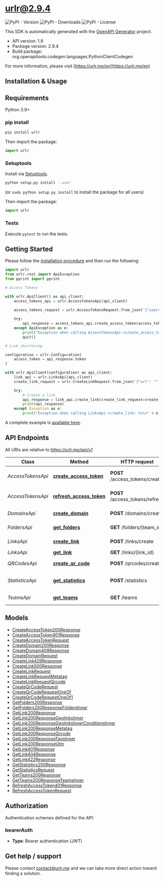 # urlr@2.9.4

![PyPI - Version](https://img.shields.io/pypi/v/urlr) ![PyPI - Downloads](https://img.shields.io/pypi/dm/urlr) ![PyPI - License](https://img.shields.io/pypi/l/urlr)

This SDK is automatically generated with the [OpenAPI Generator](https://openapi-generator.tech) project.

- API version: 1.9
- Package version: 2.9.4
- Build package: org.openapitools.codegen.languages.PythonClientCodegen

For more information, please visit [https://urlr.me/en](https://urlr.me/en)

## Installation & Usage

## Requirements

Python 3.9+

### pip install

```sh
pip install urlr
```

Then import the package:
```python
import urlr
```

### Setuptools

Install via [Setuptools](http://pypi.python.org/pypi/setuptools).

```sh
python setup.py install --user
```
(or `sudo python setup.py install` to install the package for all users)

Then import the package:
```python
import urlr
```

### Tests

Execute `pytest` to run the tests.

## Getting Started

Please follow the [installation procedure](#installation--usage) and then run the following:

```python
import urlr
from urlr.rest import ApiException
from pprint import pprint

# Access Tokens

with urlr.ApiClient() as api_client:
    access_tokens_api = urlr.AccessTokensApi(api_client)
    
    access_tokens_request = urlr.AccessTokensRequest.from_json('{"username": "","password": ""}')

    try:
        api_response = access_tokens_api.create_access_token(access_tokens_request=access_tokens_request)
    except ApiException as e:
        print("Exception when calling AccessTokensApi->create_access_token: %s\n" % e)
        quit()

# Link shortening

configuration = urlr.Configuration(
    access_token = api_response.token
)

with urlr.ApiClient(configuration) as api_client:
    link_api = urlr.LinksApi(api_client)
    create_link_request = urlr.CreateLinkRequest.from_json('{"url": "","team_id": ""}')

    try:
        # Create a link
        api_response = link_api.create_link(create_link_request=create_link_request)
        print(api_response)
    except Exception as e:
        print("Exception when calling LinksApi->create_link: %s\n" % e)
```

A complete example is [available here](examples/example1.py).

## API Endpoints

All URIs are relative to *https://urlr.me/api/v1*

Class | Method | HTTP request | Description
------------ | ------------- | ------------- | -------------
*AccessTokensApi* | [**create_access_token**](docs/AccessTokensApi.md#create_access_token) | **POST** /access_tokens/create | Get an access token
*AccessTokensApi* | [**refresh_access_token**](docs/AccessTokensApi.md#refresh_access_token) | **POST** /access_tokens/refresh | Refresh an access token
*DomainsApi* | [**create_domain**](docs/DomainsApi.md#create_domain) | **POST** /domains/create | Create a domain
*FoldersApi* | [**get_folders**](docs/FoldersApi.md#get_folders) | **GET** /folders/{team_id} | Get folders of team
*LinksApi* | [**create_link**](docs/LinksApi.md#create_link) | **POST** /links/create | Create a link
*LinksApi* | [**get_link**](docs/LinksApi.md#get_link) | **GET** /links/{link_id} | Get a link
*QRCodesApi* | [**create_qr_code**](docs/QRCodesApi.md#create_qr_code) | **POST** /qrcodes/create | Create a QR Code
*StatisticsApi* | [**get_statistics**](docs/StatisticsApi.md#get_statistics) | **POST** /statistics | Get statistics of a link
*TeamsApi* | [**get_teams**](docs/TeamsApi.md#get_teams) | **GET** /teams | Get teams of user


## Models

 - [CreateAccessToken200Response](docs/CreateAccessToken200Response.md)
 - [CreateAccessToken401Response](docs/CreateAccessToken401Response.md)
 - [CreateAccessTokenRequest](docs/CreateAccessTokenRequest.md)
 - [CreateDomain200Response](docs/CreateDomain200Response.md)
 - [CreateDomain409Response](docs/CreateDomain409Response.md)
 - [CreateDomainRequest](docs/CreateDomainRequest.md)
 - [CreateLink429Response](docs/CreateLink429Response.md)
 - [CreateLink500Response](docs/CreateLink500Response.md)
 - [CreateLinkRequest](docs/CreateLinkRequest.md)
 - [CreateLinkRequestMetatag](docs/CreateLinkRequestMetatag.md)
 - [CreateLinkRequestQrcode](docs/CreateLinkRequestQrcode.md)
 - [CreateQrCodeRequest](docs/CreateQrCodeRequest.md)
 - [CreateQrCodeRequestOneOf](docs/CreateQrCodeRequestOneOf.md)
 - [CreateQrCodeRequestOneOf1](docs/CreateQrCodeRequestOneOf1.md)
 - [GetFolders200Response](docs/GetFolders200Response.md)
 - [GetFolders200ResponseFoldersInner](docs/GetFolders200ResponseFoldersInner.md)
 - [GetLink200Response](docs/GetLink200Response.md)
 - [GetLink200ResponseGeolinksInner](docs/GetLink200ResponseGeolinksInner.md)
 - [GetLink200ResponseGeolinksInnerConditionsInner](docs/GetLink200ResponseGeolinksInnerConditionsInner.md)
 - [GetLink200ResponseMetatag](docs/GetLink200ResponseMetatag.md)
 - [GetLink200ResponseQrcode](docs/GetLink200ResponseQrcode.md)
 - [GetLink200ResponseTagsInner](docs/GetLink200ResponseTagsInner.md)
 - [GetLink200ResponseUtm](docs/GetLink200ResponseUtm.md)
 - [GetLink401Response](docs/GetLink401Response.md)
 - [GetLink404Response](docs/GetLink404Response.md)
 - [GetLink422Response](docs/GetLink422Response.md)
 - [GetStatistics200Response](docs/GetStatistics200Response.md)
 - [GetStatisticsRequest](docs/GetStatisticsRequest.md)
 - [GetTeams200Response](docs/GetTeams200Response.md)
 - [GetTeams200ResponseTeamsInner](docs/GetTeams200ResponseTeamsInner.md)
 - [RefreshAccessToken401Response](docs/RefreshAccessToken401Response.md)
 - [RefreshAccessTokenRequest](docs/RefreshAccessTokenRequest.md)


<a id="documentation-for-authorization"></a>

## Authorization


Authentication schemes defined for the API:
<a id="bearerAuth"></a>
### bearerAuth

- **Type**: Bearer authentication (JWT)


## Get help / support

Please contact [contact@urlr.me](mailto:contact@urlr.me?subject=[GitHub]%urlr-python) and we can take more direct action toward finding a solution.
